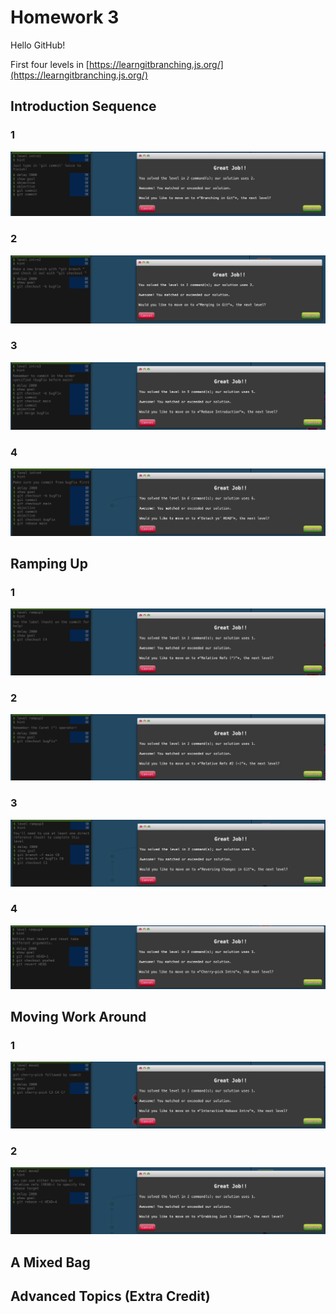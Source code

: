 # Homework 3

Hello GitHub!

First four levels in [https://learngitbranching.js.org/](https://learngitbranching.js.org/)

## Introduction Sequence

### 1

![Screenshot of completed level 1](/screenshots/Introduction_Sequence/1.png)

### 2

![Screenshot of completed level 2](/screenshots/Introduction_Sequence/2.png)

### 3

![Screenshot of completed level 3](/screenshots/Introduction_Sequence/3.png)

### 4

![Screenshot of completed level 4](/screenshots/Introduction_Sequence/4.png)

## Ramping Up

### 1

![Screenshot of completed level 1](/screenshots/Ramping_Up/1.png)

### 2

![Screenshot of completed level 2](/screenshots/Ramping_Up/2.png)

### 3

![Screenshot of completed level 3](/screenshots/Ramping_Up/3.png)

### 4

![Screenshot of completed level 4](/screenshots/Ramping_Up/4.png)

## Moving Work Around

### 1

![Screenshot of completed level 1](/screenshots/Moving_Work_Around/1.png)

### 2

![Screenshot of completed level 2](/screenshots/Moving_Work_Around/2.png)

## A Mixed Bag

## Advanced Topics (Extra Credit)
